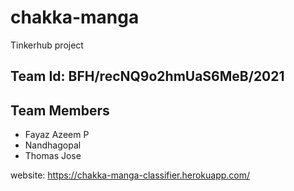 # chakka-manga
Tinkerhub project

## Team Id: BFH/recNQ9o2hmUaS6MeB/2021

## Team Members
+ Fayaz Azeem P
+ Nandhagopal 
+ Thomas Jose


website: https://chakka-manga-classifier.herokuapp.com/
